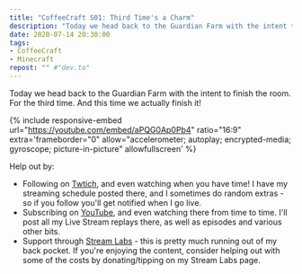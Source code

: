 ```yaml
---
title: "CoffeeCraft S01: Third Time's a Charm"
description: "Today we head back to the Guardian Farm with the intent to finish the room. For the third time. And this time we actually finish it!"
date: 2020-07-14 20:30:00
tags:
- CoffeeCraft
- Minecraft
repost: "" #"dev.to"
---
```


Today we head back to the Guardian Farm with the intent to finish the room. For the third time. And this time we actually finish it!
<!--more-->

{% include responsive-embed url="https://youtube.com/embed/aPQG0Ap0Pb4" ratio="16:9" extra='frameborder="0" allow="accelerometer; autoplay; encrypted-media; gyroscope; picture-in-picture" allowfullscreen' %}

Help out by:
 * Following on [Twtich](https://twitch.tv/AnonJr_Live), and even watching when you have time! I have my streaming schedule posted there, and I sometimes do random extras - so if you follow you'll get notified when I go live.
 * Subscribing on [YouTube](http://www.youtube.com/channel/UCXafqhKHbkSUIrq0LAuu0tw), and even watching there from time to time. I'll post all my Live Stream replays there, as well as episodes and various other bits.
 * Support through [Stream Labs](https://streamlabs.com/anonjr_live) - this is pretty much running out of my back pocket. If you're enjoying the content, consider helping out with some of the costs by donating/tipping on my Stream Labs page.